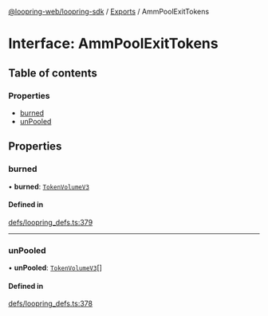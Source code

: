 [@loopring-web/loopring-sdk](../README.md) / [Exports](../modules.md) / AmmPoolExitTokens

# Interface: AmmPoolExitTokens

## Table of contents

### Properties

- [burned](AmmPoolExitTokens.md#burned)
- [unPooled](AmmPoolExitTokens.md#unpooled)

## Properties

### burned

• **burned**: [`TokenVolumeV3`](TokenVolumeV3.md)

#### Defined in

[defs/loopring_defs.ts:379](https://github.com/Loopring/loopring_sdk/blob/077bca2/src/defs/loopring_defs.ts#L379)

___

### unPooled

• **unPooled**: [`TokenVolumeV3`](TokenVolumeV3.md)[]

#### Defined in

[defs/loopring_defs.ts:378](https://github.com/Loopring/loopring_sdk/blob/077bca2/src/defs/loopring_defs.ts#L378)
